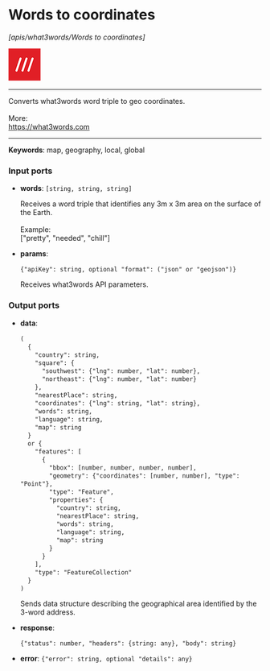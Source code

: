 # Words to coordinates

_[apis/what3words/Words to coordinates]_

![icon](</assets/icons/699799ad-30e6-41ae-b78f-0ddfc43866cd.png>)

---

Converts what3words word triple to geo coordinates.<br>
<br>
More:<br>
https://what3words.com<br>

---

__Keywords__: map, geography, local, global

### Input ports

* __words__: ` [string, string, string] `

    Receives a word triple that identifies any 3m x 3m area on the surface of the Earth.<br>
    <br>
    Example:<br>
    ["pretty", "needed", "chill"]<br>


* __params__: 
    ```
    {"apiKey": string, optional "format": ("json" or "geojson")}
    ```

    Receives what3words API parameters.<br>

### Output ports

* __data__: 
    ```
    (
      {
        "country": string,
        "square": {
          "southwest": {"lng": number, "lat": number},
          "northeast": {"lng": number, "lat": number}
        },
        "nearestPlace": string,
        "coordinates": {"lng": string, "lat": string},
        "words": string,
        "language": string,
        "map": string
      }
      or {
        "features": [
          {
            "bbox": [number, number, number, number],
            "geometry": {"coordinates": [number, number], "type": "Point"},
            "type": "Feature",
            "properties": {
              "country": string,
              "nearestPlace": string,
              "words": string,
              "language": string,
              "map": string
            }
          }
        ],
        "type": "FeatureCollection"
      }
    )
    ```

    Sends data structure describing the geographical area identified by the 3-word address.<br>


* __response__: 
    ```
    {"status": number, "headers": {string: any}, "body": string}
    ```


* __error__: ` {"error": string, optional "details": any} `

